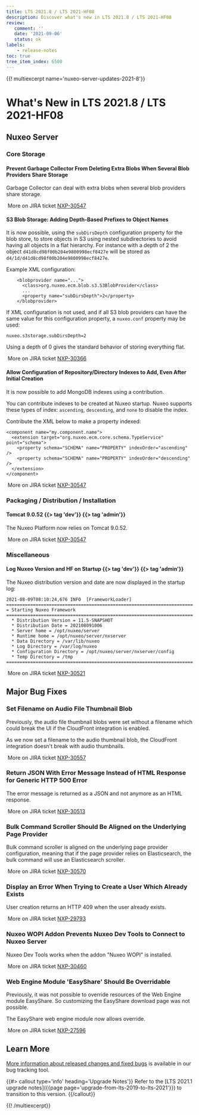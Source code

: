 ```yaml
---
title: LTS 2021.8 / LTS 2021-HF08
description: Discover what's new in LTS 2021.8 / LTS 2021-HF08
review:
   comment: ''
   date: '2021-09-06'
   status: ok
labels:
    - release-notes
toc: true
tree_item_index: 6500
---
```


{{! multiexcerpt name='nuxeo-server-updates-2021-8'}}
# What's New in LTS 2021.8 / LTS 2021-HF08

## Nuxeo Server

### Core Storage

#### Prevent Garbage Collector From Deleting Extra Blobs When Several Blob Providers Share Storage

Garbage Collector can deal with extra blobs when several blob providers share storage.

<i class="fa fa-long-arrow-right" aria-hidden="true"></i>&nbsp;More on JIRA ticket [NXP-30547](https://jira.nuxeo.com/browse/NXP-30547)

#### S3 Blob Storage: Adding Depth-Based Prefixes to Object Names

It is now possible, using the `subDirsDepth` configuration property for the blob store, to store objects in S3 using nested subdirectories to avoid having all objects in a flat hierarchy. For instance with a depth of 2 the object `d41d8cd98f00b204e9800998ecf8427e` will be stored as `d4/1d/d41d8cd98f00b204e9800998ecf8427e`.

Example XML configuration:
```
    <blobprovider name="...">
      <class>org.nuxeo.ecm.blob.s3.S3BlobProvider</class>
      ...
      <property name="subDirsDepth">2</property>
    </blobprovider>
```

If XML configuration is not used, and if all S3 blob providers can have the same value for this configuration property, a `nuxeo.conf` property may be used:
```
nuxeo.s3storage.subDirsDepth=2
```

Using a depth of 0 gives the standard behavior of storing everything flat.

<i class="fa fa-long-arrow-right" aria-hidden="true"></i>&nbsp;More on JIRA ticket [NXP-30366](https://jira.nuxeo.com/browse/NXP-30366)

#### Allow Configuration of Repository/Directory Indexes to Add, Even After Initial Creation

It is now possible to add MongoDB indexes using a contribution.

You can contribute indexes to be created at Nuxeo startup. Nuxeo supports these types of index: `ascending`, `descending`, and `none` to disable the index.

Contribute the XML below to make a property indexed:
```
<component name="my.component.name">
  <extension target="org.nuxeo.ecm.core.schema.TypeService" point="schema">
    <property schema="SCHEMA" name="PROPERTY" indexOrder="ascending" />
    <property schema="SCHEMA" name="PROPERTY" indexOrder="descending" />
  </extension>
</component>
```

<i class="fa fa-long-arrow-right" aria-hidden="true"></i>&nbsp;More on JIRA ticket [NXP-30547](https://jira.nuxeo.com/browse/NXP-30547)

### Packaging / Distribution / Installation

#### Tomcat 9.0.52 {{> tag 'dev'}} {{> tag 'admin'}}

The Nuxeo Platform now relies on Tomcat 9.0.52.

<i class="fa fa-long-arrow-right" aria-hidden="true"></i>&nbsp;More on JIRA ticket [NXP-30547](https://jira.nuxeo.com/browse/NXP-30547)

### Miscellaneous

#### Log Nuxeo Version and HF on Startup {{> tag 'dev'}} {{> tag 'admin'}}

The Nuxeo distribution version and date are now displayed in the startup log:
```
2021-08-09T08:10:24,676 INFO  [FrameworkLoader]
======================================================================
= Starting Nuxeo Framework
======================================================================
  * Distribution Version = 11.5-SNAPSHOT
  * Distribution Date = 202108091006
  * Server home = /opt/nuxeo/server
  * Runtime home = /opt/nuxeo/server/nxserver
  * Data Directory = /var/lib/nuxeo
  * Log Directory = /var/log/nuxeo
  * Configuration Directory = /opt/nuxeo/server/nxserver/config
  * Temp Directory = /tmp
======================================================================
```

<i class="fa fa-long-arrow-right" aria-hidden="true"></i>&nbsp;More on JIRA ticket [NXP-30521](https://jira.nuxeo.com/browse/NXP-30521)

## Major Bug Fixes

### Set Filename on Audio File Thumbnail Blob

Previously, the audio file thumbnail blobs were set without a filename which could break the UI if the CloudFront integration is enabled.

As we now set a filename to the audio thumbnail blob, the CloudFront integration doesn't break with audio thumbnails.

<i class="fa fa-long-arrow-right" aria-hidden="true"></i>&nbsp;More on JIRA ticket [NXP-30557](https://jira.nuxeo.com/browse/NXP-30557)

### Return JSON With Error Message Instead of HTML Response for Generic HTTP 500 Error

The error message is returned as a JSON and not anymore as an HTML response.

<i class="fa fa-long-arrow-right" aria-hidden="true"></i>&nbsp;More on JIRA ticket [NXP-30513](https://jira.nuxeo.com/browse/NXP-30513)

### Bulk Command Scroller Should Be Aligned on the Underlying Page Provider

Bulk command scroller is aligned on the underlying page provider configuration, meaning that if the page provider relies on Elasticsearch, the bulk command will use an Elasticsearch scroller.

<i class="fa fa-long-arrow-right" aria-hidden="true"></i>&nbsp;More on JIRA ticket [NXP-30570](https://jira.nuxeo.com/browse/NXP-30570)

### Display an Error When Trying to Create a User Which Already Exists

User creation returns an HTTP 409 when the user already exists.

<i class="fa fa-long-arrow-right" aria-hidden="true"></i>&nbsp;More on JIRA ticket [NXP-29793](https://jira.nuxeo.com/browse/NXP-29793)

### Nuxeo WOPI Addon Prevents Nuxeo Dev Tools to Connect to Nuxeo Server

Nuxeo Dev Tools works when the addon "Nuxeo WOPI" is installed.

<i class="fa fa-long-arrow-right" aria-hidden="true"></i>&nbsp;More on JIRA ticket [NXP-30460](https://jira.nuxeo.com/browse/NXP-30460)

### Web Engine Module 'EasyShare' Should Be Overridable

Previously, it was not possible to override resources of the Web Engine module EasyShare. So customizing the EasyShare download page was not possible.

The EasyShare web engine module now allows override.

<i class="fa fa-long-arrow-right" aria-hidden="true"></i>&nbsp;More on JIRA ticket [NXP-27596](https://jira.nuxeo.com/browse/NXP-27596)

## Learn More

[More information about released changes and fixed bugs](https://jira.nuxeo.com/secure/ReleaseNote.jspa?projectId=10011&version=21470) is available in our bug tracking tool.

{{#> callout type='info' heading='Upgrade Notes'}}
Refer to the [LTS 2021.1 upgrade notes]({{page page='upgrade-from-lts-2019-to-lts-2021'}}) to transition to this version.
{{/callout}}

{{! /multiexcerpt}}
